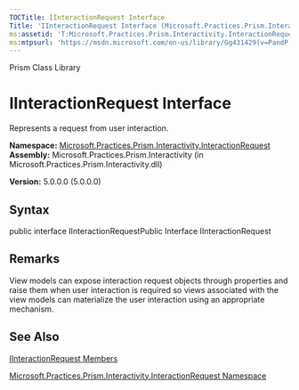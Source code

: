 ```yaml
---
TOCTitle: IInteractionRequest Interface
Title: 'IInteractionRequest Interface (Microsoft.Practices.Prism.Interactivity.InteractionRequest)'
ms:assetid: 'T:Microsoft.Practices.Prism.Interactivity.InteractionRequest.IInteractionRequest'
ms:mtpsurl: 'https://msdn.microsoft.com/en-us/library/Gg431429(v=PandP.50)'
---
```


Prism Class Library

IInteractionRequest Interface
=============================

Represents a request from user interaction.

**Namespace:** [Microsoft.Practices.Prism.Interactivity.InteractionRequest](https://msdn.microsoft.com/n:microsoft.practices.prism.interactivity.interactionrequest)
**Assembly:** Microsoft.Practices.Prism.Interactivity (in Microsoft.Practices.Prism.Interactivity.dll)

**Version:** 5.0.0.0 (5.0.0.0)

## Syntax


public interface IInteractionRequestPublic Interface IInteractionRequest

Remarks
-------

<span id="remarksToggle"></span> View models can expose interaction request objects through properties and raise them when user interaction is required so views associated with the view models can materialize the user interaction using an appropriate mechanism.

See Also
--------


[IInteractionRequest Members](https://msdn.microsoft.com/allmembers.t:microsoft.practices.prism.interactivity.interactionrequest.iinteractionrequest)

[Microsoft.Practices.Prism.Interactivity.InteractionRequest Namespace](https://msdn.microsoft.com/n:microsoft.practices.prism.interactivity.interactionrequest)
